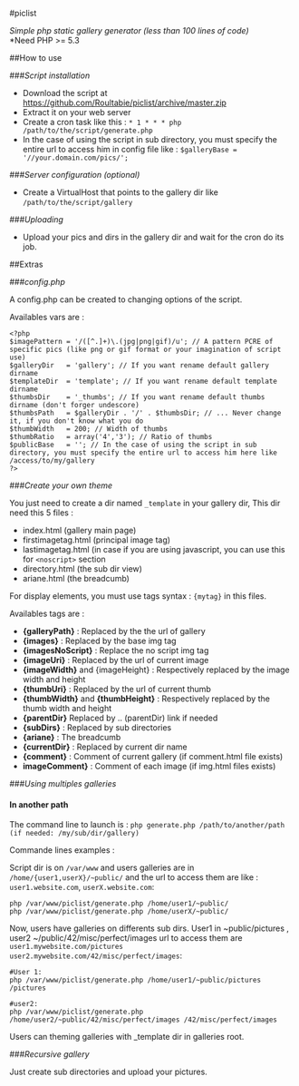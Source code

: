 #piclist

*Simple php static gallery generator (less than 100 lines of code)*  
*Need PHP >= 5.3

##How to use

###_Script installation_

- Download the script at https://github.com/Roultabie/piclist/archive/master.zip
- Extract it on your web server
- Create a cron task like this : ```* 1 * * * php /path/to/the/script/generate.php```
- In the case of using the script in sub directory, you must specify the entire url to access him in config file like : ```$galleryBase = '//your.domain.com/pics/';```

###_Server configuration (optional)_

- Create a VirtualHost that points to the gallery dir like ```/path/to/the/script/gallery```

###_Uploading_

- Upload your pics and dirs in the gallery dir and wait for the cron do its job.

##Extras

###_config.php_

A config.php can be created to changing options of the script.  

Availables vars are :  

```
<?php
$imagePattern = '/([^.]+)\.(jpg|png|gif)/u'; // A pattern PCRE of specific pics (like png or gif format or your imagination of script use)
$galleryDir   = 'gallery'; // If you want rename default gallery dirname
$templateDir  = 'template'; // If you want rename default template dirname
$thumbsDir    = '_thumbs'; // If you want rename default thumbs dirname (don't forger undescore)
$thumbsPath   = $galleryDir . '/' . $thumbsDir; // ... Never change it, if you don't know what you do
$thumbWidth   = 200; // Width of thumbs
$thumbRatio   = array('4','3'); // Ratio of thumbs
$publicBase   = ''; // In the case of using the script in sub directory, you must specify the entire url to access him here like /access/to/my/gallery
?>
```

###_Create your own theme_

You just need to create a dir named  ```_template``` in your gallery dir,
This dir need this 5 files :  

- index.html (gallery main page)
- firstimagetag.html (principal image tag)
- lastimagetag.html (in case if you are using javascript, you can use this for ```<noscript>``` section
- directory.html (the sub dir view)
- ariane.html (the breadcumb)

For display elements, you must use tags syntax : ```{mytag}``` in this files.

Availables tags are :  

- **{galleryPath}** : Replaced by the the url of gallery
- **{images}** : Replaced by the base img tag
- **{imagesNoScript}** : Replace the no script img tag
- **{imageUri}** : Replaced by the url of current image
- **{imageWidth}** and {imageHeight} : Respectively replaced by the image width and height
- **{thumbUri}** : Replaced by the url of current thumb
- **{thumbWidth}** and **{thumbHeight}** : Respectively replaced by the thumb width and height
- **{parentDir}** Replaced by .. (parentDir) link if needed
- **{subDirs}** : Replaced by sub directories
- **{ariane}** : The breadcumb
- **{currentDir}** : Replaced by current dir name
- **{comment}** : Comment of current gallery (if comment.html file exists)
- **imageComment}** : Comment of each image (if img.html files exists)

###_Using multiples galleries_

#### In another path

The command line to launch is : ```php generate.php /path/to/another/path (if needed: /my/sub/dir/gallery)```  

Commande lines examples : 

Script dir is on ```/var/www``` and users galleries are in ```/home/{user1,userX}/~public/``` and the url to access them are like : ```user1.website.com```, ```userX.website.com```: 

```php /var/www/piclist/generate.php /home/user1/~public/```  
```php /var/www/piclist/generate.php /home/userX/~public/```  

Now, users have galleries on differents sub dirs. User1 in ~public/pictures , user2 ~/public/42/misc/perfect/images url to access them are ```user1.mywebsite.com/pictures``` ```user2.mywebsite.com/42/misc/perfect/images```:  

```
#User 1:
php /var/www/piclist/generate.php /home/user1/~public/pictures /pictures

#user2:
php /var/www/piclist/generate.php /home/user2/~public/42/misc/perfect/images /42/misc/perfect/images
```
Users can theming galleries with _template dir in galleries root.

###_Recursive gallery_

Just create sub directories and upload your pictures.
